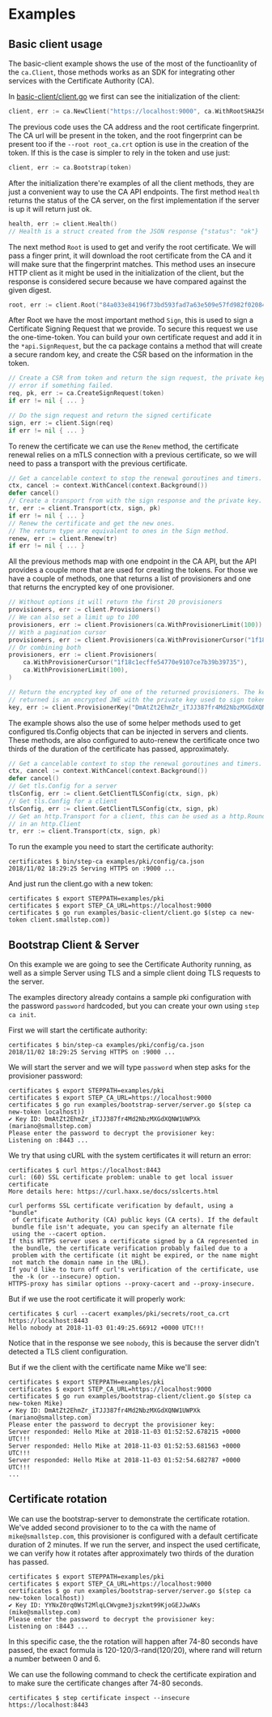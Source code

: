 # Examples

## Basic client usage

The basic-client example shows the use of the most of the functioanlity of the
`ca.Client`, those methods works as an SDK for integrating other services with
the Certificate Authority (CA).

In [basic-client/client.go](/examples/basic-client/client.go) we first can see
the initialization of the client:

```go
client, err := ca.NewClient("https://localhost:9000", ca.WithRootSHA256("84a033e84196f73bd593fad7a63e509e57fd982f02084359c4e8c5c864efc27d"))
```

The previous code uses the CA address and the root certificate fingerprint.
The CA url will be present in the token, and the root fingerprint can be present
too if the `--root root_ca.crt` option is use in the creation of the token. If
this is the case is simpler to rely in the token and use just:

```go
client, err := ca.Bootstrap(token)
```

After the initialization there're examples of all the client methods, they are
just a convenient way to use the CA API endpoints. The first method `Health`
returns the status of the CA server, on the first implementation if the server
is up it will return just ok.

```go
health, err := client.Health()
// Health is a struct created from the JSON response {"status": "ok"}
```

The next method `Root` is used to get and verify the root certificate. We will
pass a finger print, it will download the root certificate from the CA and it
will make sure that the fingerprint matches. This method uses an insecure HTTP
client as it might be used in the initialization of the client, but the response
is considered secure because we have compared against the given digest.

```go
root, err := client.Root("84a033e84196f73bd593fad7a63e509e57fd982f02084359c4e8c5c864efc27d")
```

After Root we have the most important method `Sign`, this is used to sign a
Certificate Signing Request that we provide. To secure this request we use
the one-time-token. You can build your own certificate request and add it in
the `*api.SignRequest`, but the ca package contains a method that will create a
secure random key, and create the CSR based on the information in the token.

```go
// Create a CSR from token and return the sign request, the private key and an
// error if something failed.
req, pk, err := ca.CreateSignRequest(token)
if err != nil { ... }

// Do the sign request and return the signed certificate
sign, err := client.Sign(req)
if err != nil { ... }
```

To renew the certificate we can use the `Renew` method, the certificate renewal
relies on a mTLS connection with a previous certificate, so we will need to pass
a transport with the previous certificate.

```go
// Get a cancelable context to stop the renewal goroutines and timers.
ctx, cancel := context.WithCancel(context.Background())
defer cancel()
// Create a transport from with the sign response and the private key.
tr, err := client.Transport(ctx, sign, pk)
if err != nil { ... }
// Renew the certificate and get the new ones.
// The return type are equivalent to ones in the Sign method.
renew, err := client.Renew(tr)
if err != nil { ... }
```

All the previous methods map with one endpoint in the CA API, but the API
provides a couple more that are used for creating the tokens. For those we have
a couple of methods, one that returns a list of provisioners and one that
returns the encrypted key of one provisioner.

```go
// Without options it will return the first 20 provisioners
provisioners, err := client.Provisioners()
// We can also set a limit up to 100
provisioners, err := client.Provisioners(ca.WithProvisionerLimit(100))
// With a pagination cursor
provisioners, err := client.Provisioners(ca.WithProvisionerCursor("1f18c1ecffe54770e9107ce7b39b39735"))
// Or combining both
provisioners, err := client.Provisioners(
    ca.WithProvisionerCursor("1f18c1ecffe54770e9107ce7b39b39735"),
    ca.WithProvisionerLimit(100),
)

// Return the encrypted key of one of the returned provisioners. The key
// returned is an encrypted JWE with the private key used to sign tokens.
key, err := client.ProvisionerKey("DmAtZt2EhmZr_iTJJ387fr4Md2NbzMXGdXQNW1UWPXk")
```

The example shows also the use of some helper methods used to get configured
tls.Config objects that can be injected in servers and clients. These methods,
are also configured to auto-renew the certificate once two thirds of the
duration of the certificate has passed, approximately.

```go
// Get a cancelable context to stop the renewal goroutines and timers.
ctx, cancel := context.WithCancel(context.Background())
defer cancel()
// Get tls.Config for a server
tlsConfig, err := client.GetClientTLSConfig(ctx, sign, pk)
// Get tls.Config for a client
tlsConfig, err := client.GetClientTLSConfig(ctx, sign, pk)
// Get an http.Transport for a client, this can be used as a http.RoundTripper
// in an http.Client
tr, err := client.Transport(ctx, sign, pk)
```

To run the example you need to start the certificate authority:

```
certificates $ bin/step-ca examples/pki/config/ca.json
2018/11/02 18:29:25 Serving HTTPS on :9000 ...
```

And just run the client.go with a new token:
```
certificates $ export STEPPATH=examples/pki
certificates $ export STEP_CA_URL=https://localhost:9000
certificates $ go run examples/basic-client/client.go $(step ca new-token client.smallstep.com))
```

## Bootstrap Client & Server

On this example we are going to see the Certificate Authority running, as well
as a simple Server using TLS and a simple client doing TLS requests to the
server.

The examples directory already contains a sample pki configuration with the
password `password` hardcoded, but you can create your own using `step ca init`.

First we will start the certificate authority:
```
certificates $ bin/step-ca examples/pki/config/ca.json
2018/11/02 18:29:25 Serving HTTPS on :9000 ...
```

We will start the server and we will type `password` when step asks for the
provisioner password:
```
certificates $ export STEPPATH=examples/pki
certificates $ export STEP_CA_URL=https://localhost:9000
certificates $ go run examples/bootstrap-server/server.go $(step ca new-token localhost))
✔ Key ID: DmAtZt2EhmZr_iTJJ387fr4Md2NbzMXGdXQNW1UWPXk (mariano@smallstep.com)
Please enter the password to decrypt the provisioner key:
Listening on :8443 ...
```

We try that using cURL with the system certificates it will return an error:
```
certificates $ curl https://localhost:8443
curl: (60) SSL certificate problem: unable to get local issuer certificate
More details here: https://curl.haxx.se/docs/sslcerts.html

curl performs SSL certificate verification by default, using a "bundle"
 of Certificate Authority (CA) public keys (CA certs). If the default
 bundle file isn't adequate, you can specify an alternate file
 using the --cacert option.
If this HTTPS server uses a certificate signed by a CA represented in
 the bundle, the certificate verification probably failed due to a
 problem with the certificate (it might be expired, or the name might
 not match the domain name in the URL).
If you'd like to turn off curl's verification of the certificate, use
 the -k (or --insecure) option.
HTTPS-proxy has similar options --proxy-cacert and --proxy-insecure.
```

But if we use the root certificate it will properly work:
```
certificates $ curl --cacert examples/pki/secrets/root_ca.crt https://localhost:8443
Hello nobody at 2018-11-03 01:49:25.66912 +0000 UTC!!!
```

Notice that in the response we see `nobody`, this is because the server didn't
detected a TLS client configuration.

But if we the client with the certificate name Mike we'll see:
```
certificates $ export STEPPATH=examples/pki
certificates $ export STEP_CA_URL=https://localhost:9000
certificates $ go run examples/bootstrap-client/client.go $(step ca new-token Mike)
✔ Key ID: DmAtZt2EhmZr_iTJJ387fr4Md2NbzMXGdXQNW1UWPXk (mariano@smallstep.com)
Please enter the password to decrypt the provisioner key:
Server responded: Hello Mike at 2018-11-03 01:52:52.678215 +0000 UTC!!!
Server responded: Hello Mike at 2018-11-03 01:52:53.681563 +0000 UTC!!!
Server responded: Hello Mike at 2018-11-03 01:52:54.682787 +0000 UTC!!!
...
```

## Certificate rotation

We can use the bootstrap-server to demonstrate the certificate rotation. We've
added  second provisioner to to the ca with the name of `mike@smallstep.com`,
this provisioner is configured with a default certificate duration of 2 minutes.
If we run the server, and inspect the used certificate, we can verify how it
rotates after approximately two thirds of the duration has passed.

```
certificates $ export STEPPATH=examples/pki
certificates $ export STEP_CA_URL=https://localhost:9000
certificates $ go run examples/bootstrap-server/server.go $(step ca new-token localhost))
✔ Key ID: YYNxZ0rq0WsT2MlqLCWvgme3jszkmt99KjoGEJJwAKs (mike@smallstep.com)
Please enter the password to decrypt the provisioner key:
Listening on :8443 ...
```

In this specific case, the the rotation will happen after 74-80 seconds have
passed, the exact formula is 120-120/3-rand(120/20), where rand will return a
number between 0 and 6.

We can use the following command to check the certificate expiration and to make
sure the certificate  changes after 74-80 seconds.

```
certificates $ step certificate inspect --insecure https://localhost:8443
```